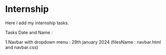 ﻿# Internship
Here i add my internship tasks.

Tasks Date and Name : 

1.Navbar with dropdown menu : 29th january 2024 (filesName : navbar.html and navbar.css)
